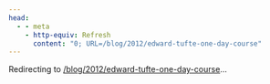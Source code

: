 ```yaml
---
head:
  - - meta
    - http-equiv: Refresh
      content: "0; URL=/blog/2012/edward-tufte-one-day-course"
---
```


Redirecting to <a href="/blog/2012/edward-tufte-one-day-course">/blog/2012/edward-tufte-one-day-course</a>…